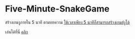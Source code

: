 # Five-Minute-SnakeGame

สร้างเกมงูภายใน 5 นาที ตามบทความ [ใช้เวลาเพียง 5 นาทีก็สามารถสร้างเกมส์งูได้](https://medium.com/i-gear-geek/%E0%B8%A1%E0%B8%B5%E0%B9%80%E0%B8%A7%E0%B8%A5%E0%B8%B2-5-%E0%B8%99%E0%B8%B2%E0%B8%97%E0%B8%B5%E0%B8%81%E0%B9%87%E0%B8%AA%E0%B8%A3%E0%B9%89%E0%B8%B2%E0%B8%87%E0%B9%80%E0%B8%81%E0%B8%A1%E0%B8%AA%E0%B9%8C%E0%B8%87%E0%B8%B9%E0%B9%84%E0%B8%94%E0%B9%89-b6ceb59aafde?fbclid=IwAR0D6aSExwo4UMgcQ9U5zmFmpG4JioRcKdLyxTiFXnZo2Ei8Ij4BX2DVRT0)

เล่นได้ที่นี่ [คลิก](https://scarletto-studio.github.io/Five-Minute-SnakeGame/)



